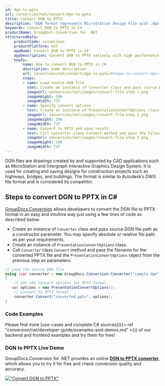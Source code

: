 ```yaml
---
id: dgn-to-pptx
url: conversion/net/convert/dgn-to-pptx
title: Convert DGN to PPTX
description: "DGN format represents MicroStation Design File with .dgn extension. Learn how to convert DGN to PPTX file programmatically in C# language using GroupDocs.Conversion for .NET library."
keywords: Convert DGN to PPTX in C#
productName: GroupDocs.Conversion for .NET
structuredData:
    productCode: conversion
    productPlatform: net
    appName: Convert DGN to PPTX in C#
    appDescription: Convert DGN to PPTX natively with high performance using C# language and server side GroupDocs.Conversion for .NET APIs, without the use of any software like Microsoft or Open Office.
    howTo:
        name: How to convert DGN to PPTX in C# 
        description: Some description
        url: conversion/net/convert/dgn-to-pptx/#steps-to-convert-dgn-to-pptx-in-c
        steps:
        - name: Load source DGN file 
          text: Create an instance of Converter class and pass source DGN file path as a constructor parameter. You may specify absolute or relative file path as per your requirements. 
          imageUrl: conversion/net/images/convert-file-step-1.png
          imageHeight: 196
          imageWidth: 737
        - name: Specify convert options 
          text: Create an instance of PresentationConvertOptions class.
          imageUrl: conversion/net/images/convert-file-step-2.png
          imageHeight: 196
          imageWidth: 737
        - name: Convert to PPTX and save result 
          text: Call Converter class Convert method and pass the filename for the converted HTML file and the PresentationConvertOptions object from the previous step as parameters.
          imageUrl: conversion/net/images/convert-file-step-3.png
          imageHeight: 196
          imageWidth: 737
---
```


DGN files are drawings created by and supported by CAD applications such as MicroStation and Intergraph Interactive Graphics Design System. It is used for creating and saving designs for construction projects such as highways, bridges, and buildings. The format is similar to Autodesk’s DWG file format and is considered its competitor.

## Steps to convert DGN to PPTX in C#

[GroupDocs.Conversion](https://products.groupdocs.com/conversion/net) allows developers to convert the DGN file to PPTX format in an easy and intuitive way just using a few lines of code as described below:

* Create an instance of `Converter` class and pass source DGN file path as a constructor parameter. You may specify absolute or relative file path as per your requirements. 
* Create an instance of `PresentationConvertOptions` class.
* Call `Converter` class `Convert` method and pass the filename for the converted PPTX file and the `PresentationConvertOptions` object from the previous step as parameters.

```csharp
// Load the source DGN file
using (var converter = new GroupDocs.Conversion.Converter("sample.dgn"))
{
    // Set the convert options for PPTX format
   var options = new PresentationConvertOptions();
    // Convert to PPTX format
    converter.Convert("converted.pptx", options);
}
```

### Code Examples

Please find more [use-cases and complete C# sources]({{< ref "conversion/net/developer-guide/examples-and-demos.md" >}}) of our backend and frontend examples and try them for free!

### DGN to PPTX Live Demo

GroupDocs.Conversion for .NET provides an online [**DGN to PPTX converter**](https://products.groupdocs.app/conversion/dgn-to-pptx), which allows you to try it for free and check conversion quality and accuracy.

[!["Convert DGN to PPTX"](conversion/net/images/convert-to-pptx/convert-dgn-to-pptx.png)](https://products.groupdocs.app/conversion/dgn-to-pptx)